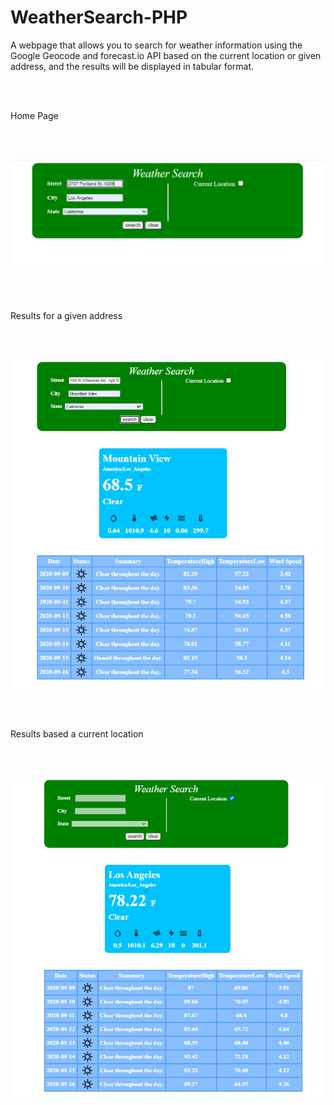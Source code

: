 # WeatherSearch-PHP

A webpage that allows you to search for weather information using the Google Geocode and forecast.io API based on the current location or given address, and the results will be displayed in tabular format.

<br /> 
<br /> 

Home Page

<br /> 
<br /> 

![Screen Capture1](https://github.com/lakshmiathivarapu/WeatherSearch-PHP/blob/master/ScreenCapture1.PNG)

<br /> 
<br /> 

Results for a given address

<br /> 
<br /> 

![Screen Capture2](https://github.com/lakshmiathivarapu/WeatherSearch-PHP/blob/master/ScreenCapture2.PNG)

<br /> 
<br /> 

Results based a current location

<br /> 
<br /> 

![Screen Capture3](https://github.com/lakshmiathivarapu/WeatherSearch-PHP/blob/master/ScreenCapture3.PNG)

